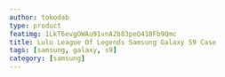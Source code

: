 ```yaml
---
author: tokodab
type: product
featimg: 1LkT6evgOWAu91vnA2b83peQ418Fb9Qmc
title: Lulu League Of Legends Samsung Galaxy S9 Case
tags: [samsung, galaxy, s9]
category: [samsung]
---
```

